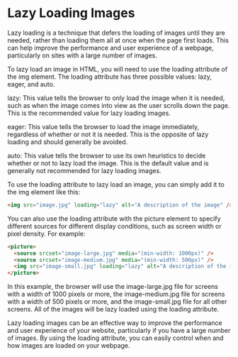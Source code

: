 # Lazy Loading Images

Lazy loading is a technique that defers the loading of images until they are needed, rather than loading them all at once when the page first loads. This can help improve the performance and user experience of a webpage, particularly on sites with a large number of images.

To lazy load an image in HTML, you will need to use the loading attribute of the img element. The loading attribute has three possible values: lazy, eager, and auto.

lazy: This value tells the browser to only load the image when it is needed, such as when the image comes into view as the user scrolls down the page. This is the recommended value for lazy loading images.

eager: This value tells the browser to load the image immediately, regardless of whether or not it is needed. This is the opposite of lazy loading and should generally be avoided.

auto: This value tells the browser to use its own heuristics to decide whether or not to lazy load the image. This is the default value and is generally not recommended for lazy loading images.

To use the loading attribute to lazy load an image, you can simply add it to the img element like this:

```html
<img src="image.jpg" loading="lazy" alt="A description of the image" />
```

You can also use the loading attribute with the picture element to specify different sources for different display conditions, such as screen width or pixel density. For example:

```html
<picture>
  <source srcset="image-large.jpg" media="(min-width: 1000px)" />
  <source srcset="image-medium.jpg" media="(min-width: 500px)" />
  <img src="image-small.jpg" loading="lazy" alt="A description of the image" />
</picture>
```

In this example, the browser will use the image-large.jpg file for screens with a width of 1000 pixels or more, the image-medium.jpg file for screens with a width of 500 pixels or more, and the image-small.jpg file for all other screens. All of the images will be lazy loaded using the loading attribute.

Lazy loading images can be an effective way to improve the performance and user experience of your website, particularly if you have a large number of images. By using the loading attribute, you can easily control when and how images are loaded on your webpage.

